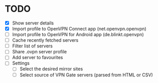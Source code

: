 TODO
======

- [x] Show server details
- [x] Import profile to OpenVPN Connect app (net.openvpn.openvpn)
- [ ] Import profile to OpenVPN for Android app (de.blinkt.openvpn)
- [ ] Cache recently fetched servers
- [ ] Filter list of servers
- [ ] Share .ovpn server profile
- [ ] Add server to favourites
- [ ] Settings
  - [ ] Select the desired mirror sites
  - [ ] Select source of VPN Gate servers (parsed from HTML or CSV)
